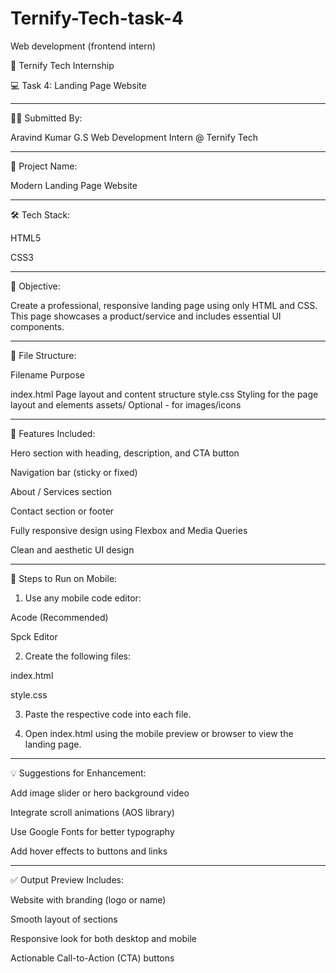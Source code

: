 # Ternify-Tech-task-4
Web development (frontend intern)

📝 Ternify Tech Internship

💻 Task 4: Landing Page Website


---

👨‍💻 Submitted By:

Aravind Kumar G.S
Web Development Intern @ Ternify Tech


---

📁 Project Name:

Modern Landing Page Website


---

🛠️ Tech Stack:

HTML5

CSS3



---

🎯 Objective:

Create a professional, responsive landing page using only HTML and CSS. This page showcases a product/service and includes essential UI components.


---

📂 File Structure:

Filename	Purpose

index.html	Page layout and content structure
style.css	Styling for the page layout and elements
assets/	Optional - for images/icons



---

🧩 Features Included:

Hero section with heading, description, and CTA button

Navigation bar (sticky or fixed)

About / Services section

Contact section or footer

Fully responsive design using Flexbox and Media Queries

Clean and aesthetic UI design



---

📱 Steps to Run on Mobile:

1. Use any mobile code editor:

Acode (Recommended)

Spck Editor



2. Create the following files:

index.html

style.css



3. Paste the respective code into each file.


4. Open index.html using the mobile preview or browser to view the landing page.




---

💡 Suggestions for Enhancement:

Add image slider or hero background video

Integrate scroll animations (AOS library)

Use Google Fonts for better typography

Add hover effects to buttons and links



---

✅ Output Preview Includes:

Website with branding (logo or name)

Smooth layout of sections

Responsive look for both desktop and mobile

Actionable Call-to-Action (CTA) buttons



